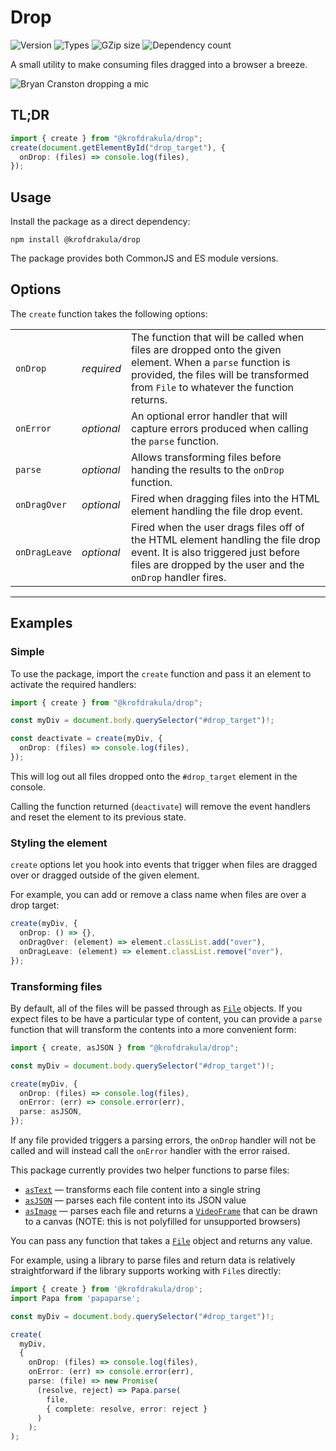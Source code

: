 # Drop

![Version](https://badgen.net/npm/v/@krofdrakula/drop)
![Types](https://badgen.net/npm/types/@krofdrakula/drop)
![GZip size](https://badgen.net/bundlephobia/minzip/@krofdrakula/drop)
![Dependency count](https://badgen.net/bundlephobia/dependency-count/@krofdrakula/drop)

A small utility to make consuming files dragged into a browser a breeze.

![Bryan Cranston dropping a mic](https://media.giphy.com/media/3o72Fk2eBOXRDhoq9W/giphy.gif)

## TL;DR

```ts
import { create } from "@krofdrakula/drop";
create(document.getElementById("drop_target"), {
  onDrop: (files) => console.log(files),
});
```

## Usage

Install the package as a direct dependency:

```
npm install @krofdrakula/drop
```

The package provides both CommonJS and ES module versions.

## Options

The `create` function takes the following options:

|               |            |                                                                                                                                                                                                  |
| ------------- | ---------- | ------------------------------------------------------------------------------------------------------------------------------------------------------------------------------------------------ |
| `onDrop`      | _required_ | The function that will be called when files are dropped onto the given element. When a `parse` function is provided, the files will be transformed from `File` to whatever the function returns. |
| `onError`     | _optional_ | An optional error handler that will capture errors produced when calling the `parse` function.                                                                                                   |
| `parse`       | _optional_ | Allows transforming files before handing the results to the `onDrop` function.                                                                                                                   |
| `onDragOver`  | _optional_ | Fired when dragging files into the HTML element handling the file drop event.                                                                                                                    |
| `onDragLeave` | _optional_ | Fired when the user drags files off of the HTML element handling the file drop event. It is also triggered just before files are dropped by the user and the `onDrop` handler fires.             |

---

## Examples

### Simple

To use the package, import the `create` function and pass it an element to activate the required handlers:

```ts
import { create } from "@krofdrakula/drop";

const myDiv = document.body.querySelector("#drop_target")!;

const deactivate = create(myDiv, {
  onDrop: (files) => console.log(files),
});
```

This will log out all files dropped onto the `#drop_target` element in the console.

Calling the function returned (`deactivate`) will remove the event handlers and reset the element to its previous state.

### Styling the element

`create` options let you hook into events that trigger when files are dragged over or dragged outside of the given element.

For example, you can add or remove a class name when files are over a drop target:

```ts
create(myDiv, {
  onDrop: () => {},
  onDragOver: (element) => element.classList.add("over"),
  onDragLeave: (element) => element.classList.remove("over"),
});
```

### Transforming files

By default, all of the files will be passed through as [`File`](https://developer.mozilla.org/en-US/docs/Web/API/File) objects. If you expect files to be have a particular type of content, you can provide a `parse` function that will transform the contents into a more convenient form:

```ts
import { create, asJSON } from "@krofdrakula/drop";

const myDiv = document.body.querySelector("#drop_target")!;

create(myDiv, {
  onDrop: (files) => console.log(files),
  onError: (err) => console.error(err),
  parse: asJSON,
});
```

If any file provided triggers a parsing errors, the `onDrop` handler will not be called and will instead call the `onError` handler with the error raised.

This package currently provides two helper functions to parse files:

- [`asText`](src/parsers.ts) — transforms each file content into a single string
- [`asJSON`](src/parsers.ts) — parses each file content into its JSON value
- [`asImage`](src/parsers.ts) — parses each file and returns a [`VideoFrame`](https://developer.mozilla.org/en-US/docs/Web/API/VideoFrame) that can be drawn to a canvas (NOTE: this is not polyfilled for unsupported browsers)

You can pass any function that takes a [`File`](https://developer.mozilla.org/en-US/docs/Web/API/File) object and returns any value.

For example, using a library to parse files and return data is relatively straightforward if the library supports working with `File`s directly:

```ts
import { create } from '@krofdrakula/drop';
import Papa from 'papaparse';

const myDiv = document.body.querySelector("#drop_target")!;

create(
  myDiv,
  {
    onDrop: (files) => console.log(files),
    onError: (err) => console.error(err),
    parse: (file) => new Promise(
      (resolve, reject) => Papa.parse(
        file,
        { complete: resolve, error: reject }
      )
    );
);
```
